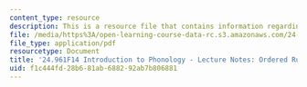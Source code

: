 ```yaml
---
content_type: resource
description: This is a resource file that contains information regarding ordered rules.
file: /media/https%3A/open-learning-course-data-rc.s3.amazonaws.com/24-961-introduction-to-phonology-fall-2014/f1c444fd28b681ab688292ab7b806881_MIT24_961F14_Lecture3.pdf
file_type: application/pdf
resourcetype: Document
title: '24.961F14 Introduction to Phonology - Lecture Notes: Ordered Rules'
uid: f1c444fd-28b6-81ab-6882-92ab7b806881
---
```

